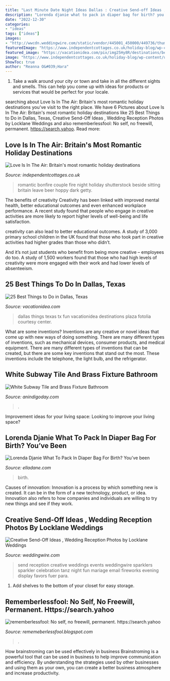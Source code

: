 ```yaml
---
title: "Last Minute Date Night Ideas Dallas : Creative Send-off Ideas , Wedding Reception Photos By Locklane Weddings"
description: "Lorenda djanie what to pack in diaper bag for birth? you’ve been"
date: "2022-12-30"
categories:
- "ideas"
tags: ["ideas"]
images:
- "http://wwcdn.weddingwire.com/static/vendor/445001_450000/449736/thumbnails/600x600_1401720987063-send-off-ideas-locklane-weddings-and-events.jpg"
featuredImage: "https://www.independentcottages.co.uk/holiday-blog/wp-content/uploads/2014/06/shutterstock_297482225.jpg"
featured_image: "https://vacationidea.com/pix/img25Hy8R/destinations/best-things-to-do-in-dallas-tx_t5.jpg"
image: "https://www.independentcottages.co.uk/holiday-blog/wp-content/uploads/2014/06/shutterstock_297482225.jpg"
ShowToc: true
author: "Reanna O&#039;Hara"
---
```



1. Take a walk around your city or town and take in all the different sights and smells. This can help you come up with ideas for products or services that would be perfect for your locale. 

	

		
searching about Love Is In The Air: Britain&#039;s most romantic holiday destinations you've visit to the right place. We have 6 Pictures about Love Is In The Air: Britain&#039;s most romantic holiday destinations like 25 Best Things to Do in Dallas, Texas, Creative Send-Off Ideas , Wedding Reception Photos by Locklane Weddings and also rememberlessfool: No self, no freewill, permanent. https://search.yahoo. Read more:
		
    
## Love Is In The Air: Britain&#039;s Most Romantic Holiday Destinations

<img loading=lazy src="https://www.independentcottages.co.uk/holiday-blog/wp-content/uploads/2014/06/shutterstock_297482225.jpg" onerror="this.onerror=null;this.src='https://tse3.mm.bing.net/th?id=OIP.K76x1n5raD78KwTRgSq-SgHaFX&amp;pid=15.1';" alt="Love Is In The Air: Britain&#039;s most romantic holiday destinations">

_Source: independentcottages.co.uk_

>romantic bonfire couple fire night holiday shutterstock beside sitting britain leave beer hoppy dark getty. 

	

The benefits of creativity
Creativity has been linked with improved mental health, better educational outcomes and even enhanced workplace performance.
A recent study found that people who engage in creative activities are more likely to report higher levels of well-being and life satisfaction.

 creativity can also lead to better educational outcomes. A study of 3,000 primary school children in the UK found that those who took part in creative activities had higher grades than those who didn’t.

And it’s not just students who benefit from being more creative – employees do too. A study of 1,500 workers found that those who had high levels of creativity were more engaged with their work and had lower levels of absenteeism.

    
## 25 Best Things To Do In Dallas, Texas

<img loading=lazy src="https://vacationidea.com/pix/img25Hy8R/destinations/best-things-to-do-in-dallas-tx_t5.jpg" onerror="this.onerror=null;this.src='https://tse4.mm.bing.net/th?id=OIP.Zxrb9ahzXq0wmiC9e1nZrwHaD7&amp;pid=15.1';" alt="25 Best Things to Do in Dallas, Texas">

_Source: vacationidea.com_

>dallas things texas tx fun vacationidea destinations plaza fotolia courtesy center. 

	

What are some inventions?
Inventions are any creative or novel ideas that come up with new ways of doing something. There are many different types of inventions, such as mechanical devices, consumer products, and medical equipment. 
There are many different types of inventions that can be created, but there are some key inventions that stand out the most. These inventions include the telephone, the light bulb, and the refrigerator.

    
## White Subway Tile And Brass Fixture Bathroom

<img loading=lazy src="https://anindigoday.com/wp-content/uploads/2014/07/Brass-Fixtures-Bathroom-Ideas.jpg" onerror="this.onerror=null;this.src='https://tse1.mm.bing.net/th?id=OIP.OOWxXrMN8xYjlo7PqmQ6lwHaRS&amp;pid=15.1';" alt="White Subway Tile and Brass Fixture Bathroom">

_Source: anindigoday.com_

>. 

	

Improvement ideas for your living space:
Looking to improve your living space?

    
## Lorenda Djanie What To Pack In Diaper Bag For Birth? You’ve Been

<img loading=lazy src="https://cdn.shopify.com/s/files/1/0082/0045/4224/articles/4YFIY1A_1200x1800.jpeg?v=1582711262" onerror="this.onerror=null;this.src='https://tse4.mm.bing.net/th?id=OIP.9Vmf3gcCxrY-etS2uunHeQHaLH&amp;pid=15.1';" alt="Lorenda Djanie What To Pack In Diaper Bag For Birth? You’ve been">

_Source: elladane.com_

>birth. 

	

Causes of innovation:
Innovation is a process by which something new is created. It can be in the form of a new technology, product, or idea. Innovation also refers to how companies and individuals are willing to try new things and see if they work.

    
## Creative Send-Off Ideas , Wedding Reception Photos By Locklane Weddings

<img loading=lazy src="http://wwcdn.weddingwire.com/static/vendor/445001_450000/449736/thumbnails/600x600_1401720987063-send-off-ideas-locklane-weddings-and-events.jpg" onerror="this.onerror=null;this.src='https://tse4.mm.bing.net/th?id=OIP.x8XrT499xsFm-Gc6A97dAAAAAA&amp;pid=15.1';" alt="Creative Send-Off Ideas , Wedding Reception Photos by Locklane Weddings">

_Source: weddingwire.com_

>send reception creative weddings events weddingwire sparklers sparkler celebration tanz night fun mariage email fireworks evening display favors fuer para. 

	

1. Add shelves to the bottom of your closet for easy storage.

    
## Rememberlessfool: No Self, No Freewill, Permanent. Https://search.yahoo

<img loading=lazy src="https://1.bp.blogspot.com/-0LCuA1EKX-4/Xlh3HhzqaoI/AAAAAAAAeEo/8PkarTiK0IIS6b0Rf7IKP5yIK28NOfv2wCLcBGAsYHQ/s1600/Untitled1073.png" onerror="this.onerror=null;this.src='https://tse3.mm.bing.net/th?id=OIP.ZkI8T00pyzdkH-_FFamytwHaEK&amp;pid=15.1';" alt="rememberlessfool: No self, no freewill, permanent. https://search.yahoo">

_Source: rememeberlessfool.blogspot.com_

>. 

	

How brainstroming can be used effectively in business
Brainstroming is a powerful tool that can be used in business to help improve communication and efficiency. By understanding the strategies used by other businesses and using them as your own, you can create a better business atmosphere and increase productivity.

